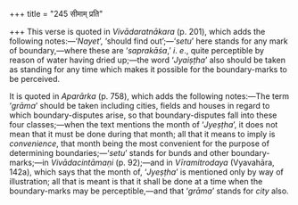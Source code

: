 +++
title = "245 सीमाम् प्रति"

+++
This verse is quoted in *Vivādaratnākara* (p. 201), which adds the
following notes:—‘*Nayet*’, ‘should find out’;—‘*setu*’ here stands for
any mark of boundary,—where these are ‘*saprakāśa*,’ *i*. *e*., quite
perceptible by reason of water having dried up;—the word ‘*Jyaiṣṭha*’
also should be taken as standing for any time which makes it possible
for the boundary-marks to be perceived.

It is quoted in *Aparārka* (p. 758), which adds the following notes:—The
term ‘*grāma*’ should be taken including cities, fields and houses in
regard to which boundary-disputes arise, so that boundary-disputes fall
into these four classes;—when the text mentions the month of
‘*Jyeṣṭha*’, it does not mean that it must be done during that month;
all that it means to imply is *convenience*, that month being the most
convenient for the purpose of determining boundaries;—‘*setu*’ stands
for bunds and other boundary-marks;—in *Vivādacintāmaṇi* (p. 92);—and in
*Vīramitrodaya* (Vyavahāra, 142a), which says that the month of,
‘*Jyeṣṭha*’ is mentioned only by way of illustration; all that is meant
is that it shall be done at a time when the boundary-marks may be
perceptible,—and that ‘*grāma*’ stands for *city* also.



